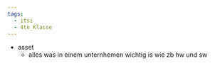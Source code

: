 ```yaml
---
tags:
  - itsi
  - 4te_Klasse
---
```

- asset
	- alles was in einem unternhemen wichtig is wie zb hw und sw